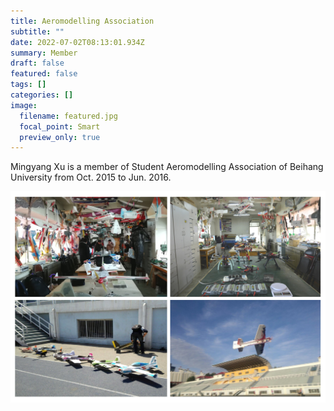 ```yaml
---
title: Aeromodelling Association
subtitle: ""
date: 2022-07-02T08:13:01.934Z
summary: Member
draft: false
featured: false
tags: []
categories: []
image:
  filename: featured.jpg
  focal_point: Smart
  preview_only: true
---
```

Mingyang Xu is a member of Student Aeromodelling Association of Beihang University from Oct. 2015 to Jun. 2016.

![](ae1.jpg)